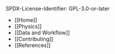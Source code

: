 SPDX-License-Identifier: GPL-3.0-or-later

* [[Home]]
* [[Physics]]
* [[Data and Workflow]]
* [[Contributing]]
* [[References]]